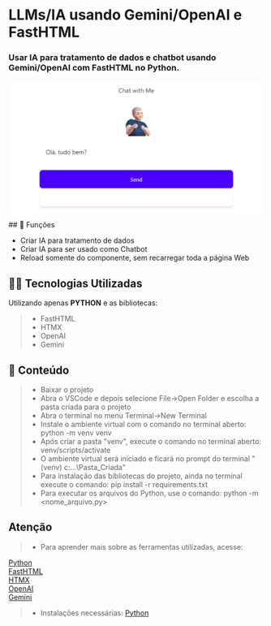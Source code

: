 <h1>LLMs/IA usando Gemini/OpenAI e FastHTML</h1>

<h3>Usar IA para tratamento de dados e chatbot usando Gemini/OpenAI com FastHTML no Python.</h3>
<img src="https://github.com/jeffersongonc/TI/blob/main/Python/LLM/chatbot.png"/>
## 🔧 Funções

- Criar IA para tratamento de dados
- Criar IA para ser usado como Chatbot
- Reload somente do componente, sem recarregar toda a página Web

## 👨‍💻 Tecnologias Utilizadas

Utilizando apenas **PYTHON** e as bibliotecas:
> - FastHTML
> - HTMX
> - OpenAI
> - Gemini

## 📜 Conteúdo

> - Baixar o projeto
> - Abra o VSCode e depois selecione File->Open Folder e escolha a pasta criada para o projeto
> - Abra o terminal no menu Terminal->New Terminal
> - Instale o ambiente virtual com o comando no terminal aberto: python -m venv venv
> - Após criar a pasta "venv", execute o comando no terminal aberto: venv/scripts/activate
> - O ambiente virtual será iniciado e ficará no prompt do terminal "(venv) c:\...\Pasta_Criada"
> - Para instalação das bibliotecas do projeto, ainda no terminal execute o comando: pip install -r requirements.txt
> - Para executar os arquivos do Python, use o comando: python -m <nome_arquivo.py>

## Atenção ##

> - Para aprender mais sobre as ferramentas utilizadas, acesse:

<a href = "https://docs.python.org/3/">Python</a></br>
<a href = "https://about.fastht.ml/">FastHTML</a></br>
<a href = "https://htmx.org/">HTMX</a></br>
<a href = "https://platform.openai.com/docs/overview">OpenAI</a></br>
<a href = "https://ai.google.dev/gemini-api/docs?hl=pt-br">Gemini</a></br>

> - Instalações necessárias:
<a href = "https://www.python.org/downloads/">Python</a>